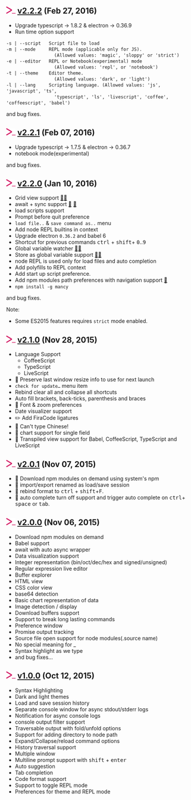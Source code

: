 ## <img src="icons/mancy.png" width="25">&nbsp;[v2.2.2](http://mancy-re.pl)  (Feb 27, 2016)

- Upgrade typescript -> 1.8.2 & electron -> 0.36.9
- Run time option support
```
-s | --script   Script file to load
-m | --mode     REPL mode (applicable only for JS).
                  (Allowed values: 'magic', 'sloppy' or 'strict')
-e | --editor   REPL or Notebook(experimental) mode
                  (Allowed values: 'repl', or 'notebook')
-t | --theme    Editor theme.
                  (Allowed values: 'dark', or 'light')
-l | --lang     Scripting language. (Allowed values: 'js', 'javascript', 'ts',
                  'typescript', 'ls', 'livescript', 'coffee', 'coffeescript', 'babel')
```

and bug fixes.


## <img src="icons/mancy.png" width="25">&nbsp;[v2.2.1](http://mancy-re.pl)  (Feb 07, 2016)

- Upgrade typescript -> 1.7.5 & electron -> 0.36.7
- notebook mode(experimental)

and bug fixes.

## <img src="icons/mancy.png" width="25">&nbsp;[v2.2.0](http://mancy-re.pl)  (Jan 10, 2016)

- Grid view support [:paperclip:](https://raw.githubusercontent.com/princejwesley/Mancy/master/images/grid-dark.png)[:paperclip:](https://raw.githubusercontent.com/princejwesley/Mancy/master/images/grid-transpose.png)
- await + sync support [:paperclip:](https://raw.githubusercontent.com/princejwesley/Mancy/master/images/await-progress.png) [:paperclip:](https://raw.githubusercontent.com/princejwesley/Mancy/master/images/await-resolved.png)
- load scripts support
- Prompt before quit preference
- `load file..` & `save command as..` menu
- Add node REPL builtins in context
- Upgrade electron `0.36.2` and babel 6
- Shortcut for previous commands <kbd>ctrl</kbd> + <kbd>shift</kbd>+ <kbd>0</kbd>..<kbd>9</kbd>
- Global variable watcher [:paperclip:](https://raw.githubusercontent.com/princejwesley/Mancy/master/images/global-env-dark.png)[:paperclip:](https://raw.githubusercontent.com/princejwesley/Mancy/master/images/global-env-light.png)
- Store as global variable support  [:paperclip:](https://raw.githubusercontent.com/princejwesley/Mancy/master/images/store-as-global-before.png)[:paperclip:](https://raw.githubusercontent.com/princejwesley/Mancy/master/images/store-as-global-after.png)
- node REPL is used only for load files and auto completion
- Add polyfills to REPL context
- Add start up script preference.
- Add npm modules path preferences with navigation support [:paperclip:](https://raw.githubusercontent.com/princejwesley/Mancy/master/images/node-modules-preference.png)
- `npm install -g mancy`

and bug fixes.

Note:
- Some ES2015 features requires `strict` mode enabled.

## <img src="icons/mancy.png" width="25">&nbsp;[v2.1.0](http://mancy-re.pl)  (Nov 28, 2015)

-  Language Support
   - CoffeeScript
   - TypeScript
   - LiveScript
-  :gem: Preserve last window resize info to use for next launch
-  `check for update…` menu item
- Rebind clear all and collapse all shortcuts
- Auto fill brackets, back-ticks, parenthesis and braces
- :gem: Font & zoom preferences
- Date visualizer support
- :pencil2: Add FiraCode ligatures
- :bug: Can't type Chinese!
- :bug: chart support for single field
- :gem: Transpiled view support for Babel, CoffeeScript, TypeScript and LiveScript



## <img src="icons/mancy.png" width="25">&nbsp;[v2.0.1](http://mancy-re.pl)  (Nov 07, 2015)

- :bug: Download npm modules on demand using system's npm
- :lipstick: import/export renamed as load/save session
- :lipstick: rebind format to <kbd>ctrl</kbd> + <kbd>shift</kbd>+<kbd>F</kbd>.
- :gem: auto complete turn off support and trigger auto complete on <kbd>ctrl</kbd>+ <kbd>space</kbd> or <kbd>tab</kbd>.



## <img src="icons/mancy.png" width="25">&nbsp;[v2.0.0](http://mancy-re.pl)  (Nov 06, 2015)

- Download npm modules on demand
- Babel support
- await with auto async wrapper
- Data visualization support
- Integer representation (bin/oct/dec/hex and signed/unsigned)
- Regular expression live editor
- Buffer explorer
- HTML view
- CSS color view
- base64 detection
- Basic chart representation of data
- Image detection / display
- Download buffers support
- Support to break long lasting commands
- Preference window
- Promise output tracking
- Source file open support for node modules(.source name)
- No special meaning for _
- Syntax highlight as we type
- and bug fixes…



## <img src="icons/mancy.png" width="25">&nbsp;[v1.0.0](http://mancy-re.pl)  (Oct 12, 2015)
- Syntax Highlighting
- Dark and light themes
- Load and save session history
- Separate console window for async stdout/stderr logs
- Notification for async console logs
- console output filter support
- Traversable output with fold/unfold options
- Support for adding directory to node path
- Expand/Collapse/reload command options
- History traversal support
- Multiple window
- Multiline prompt support with <kbd>shift</kbd> + <kbd>enter</kbd>
- Auto suggestion
- Tab completion
- Code format support
- Support to toggle REPL mode
- Preferences for theme and REPL mode
